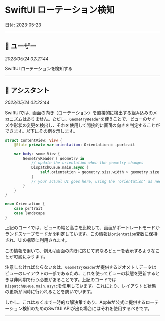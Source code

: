 # SwiftUI ローテーション検知

日付: 2023-05-23

---

## 👤 ユーザー
*2023/05/24 02:21:44*

SwiftUI ローテーションを検知する

---

## 🤖 アシスタント
*2023/05/24 02:22:44*

SwiftUIでは、画面の向き（ローテーション）を直接的に検出する組み込みのメカニズムはありません。ただし、`GeometryReader`を使うことで、ビューのサイズや形状の変更を検出し、それを使用して間接的に画面の向きを判定することができます。以下にその例を示します。

```swift
struct ContentView: View {
    @State private var orientation: Orientation = .portrait

    var body: some View {
        GeometryReader { geometry in
            // update the orientation when the geometry changes
            DispatchQueue.main.async {
                self.orientation = geometry.size.width > geometry.size.height ? .landscape : .portrait
            }
            // your actual UI goes here, using the 'orientation' as needed
        }
    }
}

enum Orientation {
    case portrait
    case landscape
}
```

上記のコードでは、ビューの幅と高さを比較して、画面がポートレートモードかランドスケープモードかを判定しています。この情報は`orientation`変数に保持され、UIの構築に利用されます。

この情報を用いて、例えば画面の向きに応じて異なるビューを表示するようなことが可能になります。

注意しなければならないのは、`GeometryReader`が提供するジオメトリデータはビューのレイアウトの一部であるため、これを使ってビューの状態を更新するときは非同期で行う必要があることです。上記のコードでは`DispatchQueue.main.async`を使用しています。これにより、レイアウトと状態の更新が同時に行われることを防いでいます。

しかし、これはあくまで一時的な解決策であり、Appleが公式に提供するローテーション検知のためのSwiftUI APIが出た場合にはそれを使用するべきです。

---
